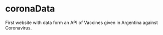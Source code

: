 # coronaData

First website with data form an API of Vaccines given in Argentina against Coronavirus.
